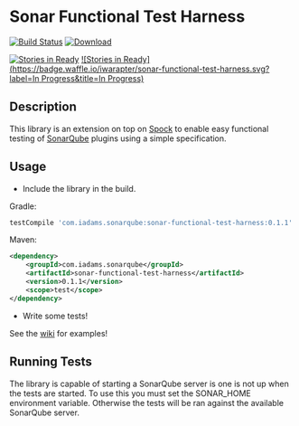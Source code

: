 Sonar Functional Test Harness
=============================
 [![Build Status](https://travis-ci.org/iwarapter/sonar-functional-test-harness.svg?branch=master)](https://travis-ci.org/iwarapter/sonar-functional-test-harness)
 [ ![Download](https://api.bintray.com/packages/iwarapter/sonar-plugins/sonar-functional-test-harness/images/download.svg) ](https://bintray.com/iwarapter/sonar-plugins/sonar-functional-test-harness/_latestVersion)
 
 [![Stories in Ready](https://badge.waffle.io/iwarapter/sonar-functional-test-harness.svg?label=ready&title=Ready)](http://waffle.io/iwarapter/sonar-functional-test-harness)
 [![Stories in Ready](https://badge.waffle.io/iwarapter/sonar-functional-test-harness.svg?label=In Progress&title=In Progress)](http://waffle.io/iwarapter/sonar-functional-test-harness)

Description
-----------
This library is an extension on top on [Spock] to enable easy functional testing of [SonarQube] plugins using a simple specification.

Usage
-----------
- Include the library in the build.

Gradle:
```groovy
testCompile 'com.iadams.sonarqube:sonar-functional-test-harness:0.1.1'
```
Maven:
```xml
<dependency>
    <groupId>com.iadams.sonarqube</groupId>
    <artifactId>sonar-functional-test-harness</artifactId>
    <version>0.1.1</version>
    <scope>test</scope>
</dependency>
```
- Write some tests!

See the [wiki] for examples!

Running Tests
-------------
The library is capable of starting a SonarQube server is one is not up when the tests are started. To use this you must set the SONAR_HOME environment variable. Otherwise the tests will be ran against the available SonarQube server.

[Spock]:http://spockframework.org/
[SonarQube]:http://www.sonarqube.org/
[wiki]:https://github.com/iwarapter/sonar-functional-test-harness/wiki